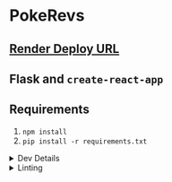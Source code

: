 # PokeRevs

## [Render Deploy URL](https://pokerevs.onrender.com)

## Flask and `create-react-app`

## Requirements

1. `npm install`
2. `pip install -r requirements.txt`

<details><summary>Dev Details</summary>

## Run Application

1. Run command in terminal (in your project directory): `npm run build`. This will update anything related to your `App.js` file (so `public/index.html`, any CSS you're pulling in, etc).
2. Run command in terminal (in your project directory): `python3 app.py`
3. Preview web page in browser 'localhost:8080/' (or whichever port you're using)

</details>

<details><summary>Linting</summary>

## eslint

1. Eslintrc: react/jsx-filename-extension is disabled because we saw no need to change the .js extension to .jsx.
2. Eslintrc: react/no-array-index-key is disabled because some array mapping into jsx components required no use of key attribute (for example, listing pokemon reviews)
3. Eslintrc: react-hooks/exhaustive-deps. This linting rule specifically pertains to whenever we call useEffect, with a second parameter being an empty array. The intent is to prevent infinite rerenders (probably on the basis that useEffect might occur infinitely without some other state dependency), but in our case useEffect is just a replacement for applying something on component mount (at least whenever empty array is applied).
4. Eslintrc: object-curly-newline. This is thrown during some import statements that are too long (such as importing react-bootstrap components). We ignore this linting rule because none of our imports exceed any type of line character limit, and saving the js file tends to auto format it if needed anyways.
5. Every test.js ignores undefined function because tests are seen as undefined but interpretted correctly by npm tests
6. Backend.js ignores no-unused-vars because some response data may be used later down the line.
7. Pokemon.js ignores jsx-key because there is no use for a key prop in the iterator at the moment.
8. Search.js, Pokemon.js, and Profile.js have disabled exhaustive-deps, because UseEffect has an empty list as second argument (meaning no dependency). Inside of the UseEffect hook itself we are just utilizing UseState variables to initialize stuff, and would prefer not to invoke useEffect every time those variables are updated.

## pylint

1. All .py files ignore invalid-name and missing-function-docstring--the former because we adhere to camelCase naming convention instead of snake case (at least consistently); the latter because the code functionality changes a lot in agile development.
2. app.py: disable=invalid-envvar-default is ignored because of the default case--pylint is worried that we may be supplying a non-string (which is not the case)
3. dbhandler.py: no-self-argument and no-member are ignored because DB is acting as a static class to handle any database interactions--no instantiation is involved, and therefore no self variables are created.
4. dbhandler.py: missing-class-docstring is ignored because agile framework again.
5. dbhandler.py: too-many-arguments and no-method-arguments are disabled: the former because the number of arguments will likely change in the future (in which case we are likely going to pass a dictionary containing the data instead); the latter because the method in question is a utility function that prints the state of the database, and requires no arguments.
6. dbhandler.py: not-an-iterable is ignored because reviews is actually iterable but not detected.
7. dbhandler.py: too-many-locals is ignored because the method in question is only for populating the database--it is called outside of the context of the app and therefore storing all of them in a single object would only obfuscate the information.
8. models.py: no-member is ignored because pylint_flask_sqlalchemy is responsible for linting that.
9. models.py: consider-using-f-string is ignored because the repr methods documentation suggests the default return string to be formatted as '<{table} %r' %{string}.
10. models.py: too-few-public-methods is ignored because the models are only responsible for the structure of the database, DB handler is responsible for their behavior.
11. app.py: protected-access is ignored because there is no accessor method to the protected member variable of credentials. Otherwise, oauth2 fails.

</details>
